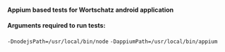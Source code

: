 #### Appium based tests for Wortschatz android application



#### Arguments required to run tests:
`-DnodejsPath=/usr/local/bin/node`
`-DappiumPath=/usr/local/bin/appium`
